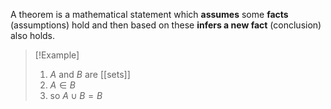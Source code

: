 A theorem is a mathematical statement which **assumes** some **facts** (assumptions) hold and then based on these **infers a new fact** (conclusion) also holds.

> [!Example]
>1.  $A$ and $B$ are [[sets]]
> 2. $A \in B$
> 3. so $A\cup B = B$
